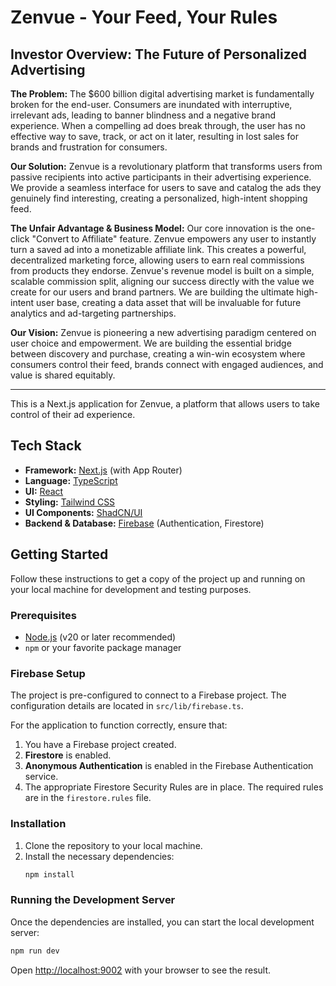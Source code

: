 # Zenvue - Your Feed, Your Rules

## Investor Overview: The Future of Personalized Advertising

**The Problem:** The $600 billion digital advertising market is fundamentally broken for the end-user. Consumers are inundated with interruptive, irrelevant ads, leading to banner blindness and a negative brand experience. When a compelling ad does break through, the user has no effective way to save, track, or act on it later, resulting in lost sales for brands and frustration for consumers.

**Our Solution:** Zenvue is a revolutionary platform that transforms users from passive recipients into active participants in their advertising experience. We provide a seamless interface for users to save and catalog the ads they genuinely find interesting, creating a personalized, high-intent shopping feed.

**The Unfair Advantage & Business Model:** Our core innovation is the one-click "Convert to Affiliate" feature. Zenvue empowers any user to instantly turn a saved ad into a monetizable affiliate link. This creates a powerful, decentralized marketing force, allowing users to earn real commissions from products they endorse. Zenvue's revenue model is built on a simple, scalable commission split, aligning our success directly with the value we create for our users and brand partners. We are building the ultimate high-intent user base, creating a data asset that will be invaluable for future analytics and ad-targeting partnerships.

**Our Vision:** Zenvue is pioneering a new advertising paradigm centered on user choice and empowerment. We are building the essential bridge between discovery and purchase, creating a win-win ecosystem where consumers control their feed, brands connect with engaged audiences, and value is shared equitably.

---

This is a Next.js application for Zenvue, a platform that allows users to take control of their ad experience.

## Tech Stack

- **Framework:** [Next.js](https://nextjs.org/) (with App Router)
- **Language:** [TypeScript](https://www.typescriptlang.org/)
- **UI:** [React](https://reactjs.org/)
- **Styling:** [Tailwind CSS](https://tailwindcss.com/)
- **UI Components:** [ShadCN/UI](https://ui.shadcn.com/)
- **Backend & Database:** [Firebase](https://firebase.google.com/) (Authentication, Firestore)

## Getting Started

Follow these instructions to get a copy of the project up and running on your local machine for development and testing purposes.

### Prerequisites

- [Node.js](https://nodejs.org/en/) (v20 or later recommended)
- `npm` or your favorite package manager

### Firebase Setup

The project is pre-configured to connect to a Firebase project. The configuration details are located in `src/lib/firebase.ts`.

For the application to function correctly, ensure that:
1.  You have a Firebase project created.
2.  **Firestore** is enabled.
3.  **Anonymous Authentication** is enabled in the Firebase Authentication service.
4.  The appropriate Firestore Security Rules are in place. The required rules are in the `firestore.rules` file.

### Installation

1.  Clone the repository to your local machine.
2.  Install the necessary dependencies:
    ```bash
    npm install
    ```

### Running the Development Server

Once the dependencies are installed, you can start the local development server:

```bash
npm run dev
```

Open [http://localhost:9002](http://localhost:9002) with your browser to see the result.
